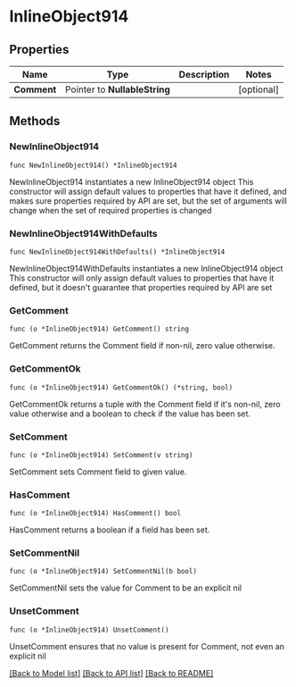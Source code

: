 # InlineObject914

## Properties

Name | Type | Description | Notes
------------ | ------------- | ------------- | -------------
**Comment** | Pointer to **NullableString** |  | [optional] 

## Methods

### NewInlineObject914

`func NewInlineObject914() *InlineObject914`

NewInlineObject914 instantiates a new InlineObject914 object
This constructor will assign default values to properties that have it defined,
and makes sure properties required by API are set, but the set of arguments
will change when the set of required properties is changed

### NewInlineObject914WithDefaults

`func NewInlineObject914WithDefaults() *InlineObject914`

NewInlineObject914WithDefaults instantiates a new InlineObject914 object
This constructor will only assign default values to properties that have it defined,
but it doesn't guarantee that properties required by API are set

### GetComment

`func (o *InlineObject914) GetComment() string`

GetComment returns the Comment field if non-nil, zero value otherwise.

### GetCommentOk

`func (o *InlineObject914) GetCommentOk() (*string, bool)`

GetCommentOk returns a tuple with the Comment field if it's non-nil, zero value otherwise
and a boolean to check if the value has been set.

### SetComment

`func (o *InlineObject914) SetComment(v string)`

SetComment sets Comment field to given value.

### HasComment

`func (o *InlineObject914) HasComment() bool`

HasComment returns a boolean if a field has been set.

### SetCommentNil

`func (o *InlineObject914) SetCommentNil(b bool)`

 SetCommentNil sets the value for Comment to be an explicit nil

### UnsetComment
`func (o *InlineObject914) UnsetComment()`

UnsetComment ensures that no value is present for Comment, not even an explicit nil

[[Back to Model list]](../README.md#documentation-for-models) [[Back to API list]](../README.md#documentation-for-api-endpoints) [[Back to README]](../README.md)


